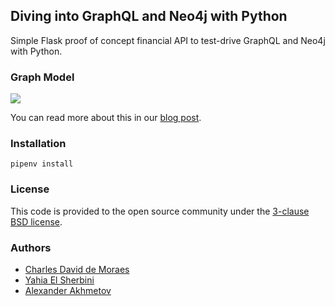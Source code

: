 ## Diving into GraphQL and Neo4j with Python

Simple Flask proof of concept financial API to test-drive GraphQL and Neo4j with Python.

### Graph Model

![](https://i.imgur.com/hEK4e1E.png)

You can read more about this in our [blog post](https://medium.com/elements/diving-into-graphql-and-neo4j-with-python-244ec39ddd94).

### Installation

```shell
pipenv install
```

### License

This code is provided to the open source community under the [3-clause BSD license](LICENSE).

### Authors

* [Charles David de Moraes](https://github.com/streeck)
* [Yahia El Sherbini](https://github.com/yelsherbini)
* [Alexander Akhmetov](https://github.com/alexander-akhmetov)
